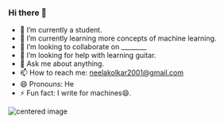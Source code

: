 ### Hi there 👋

- 🔭 I’m currently a student.
- 🌱 I’m currently learning more concepts of machine learning.
- 👯 I’m looking to collaborate on ________
- 🤔 I’m looking for help with learning guitar.
- 💬 Ask me about anything.
- 📫 How to reach me: neelakolkar2001@gmail.com
- 😄 Pronouns: He
- ⚡ Fun fact: I  write for machines😄.

<p class="aligncenter">
    <img src="https://github-readme-stats.vercel.app/api?username=ne3lakolkar&show_icons=true&theme=radical&count_private=true" alt="centered image" />
</p>

